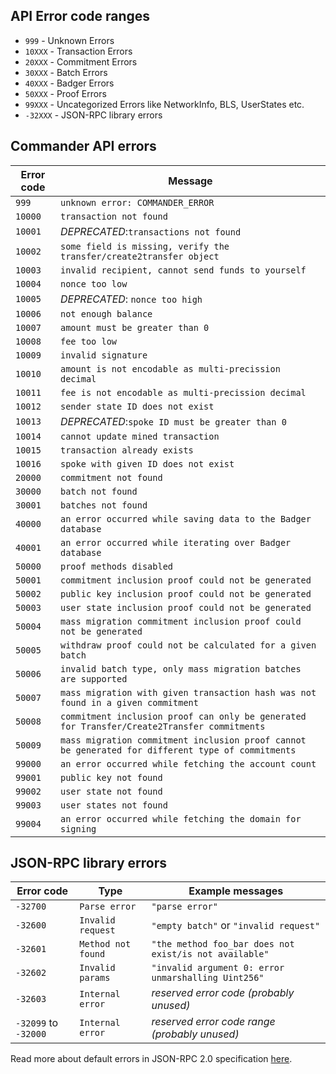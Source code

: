 ## API Error code ranges

- `999` - Unknown Errors
- `10XXX` - Transaction Errors
- `20XXX` - Commitment Errors
- `30XXX` - Batch Errors
- `40XXX` - Badger Errors
- `50XXX` - Proof Errors
- `99XXX` - Uncategorized Errors like NetworkInfo, BLS, UserStates etc.
- `-32XXX` - JSON-RPC library errors

## Commander API errors

| Error code | Message                                                                                                   |
|------------|-----------------------------------------------------------------------------------------------------------|
| `999`      | `unknown error: COMMANDER_ERROR`                                                                          |
| `10000`    | `transaction not found`                                                                                   |
| `10001`    | _DEPRECATED_:`transactions not found`                                                                     |
| `10002`    | `some field is missing, verify the transfer/create2transfer object`                                       |
| `10003`    | `invalid recipient, cannot send funds to yourself`                                                        |
| `10004`    | `nonce too low`                                                                                           |
| `10005`    | _DEPRECATED_: `nonce too high`                                                                            |
| `10006`    | `not enough balance`                                                                                      |
| `10007`    | `amount must be greater than 0`                                                                           |
| `10008`    | `fee too low`                                                                                             |
| `10009`    | `invalid signature`                                                                                       |
| `10010`    | `amount is not encodable as multi-precission decimal`                                                     |
| `10011`    | `fee is not encodable as multi-precission decimal`                                                        |
| `10012`    | `sender state ID does not exist`                                                                          |
| `10013`    | _DEPRECATED_:`spoke ID must be greater than 0`                                                            |
| `10014`    | `cannot update mined transaction`                                                                         |
| `10015`    | `transaction already exists`                                                                              |
| `10016`    | `spoke with given ID does not exist`                                                                      |
| `20000`    | `commitment not found`                                                                                    |
| `30000`    | `batch not found`                                                                                         |
| `30001`    | `batches not found`                                                                                       |
| `40000`    | `an error occurred while saving data to the Badger database`                                              |
| `40001`    | `an error occurred while iterating over Badger database`                                                  |
| `50000`    | `proof methods disabled`                                                                                  |
| `50001`    | `commitment inclusion proof could not be generated`                                                       |
| `50002`    | `public key inclusion proof could not be generated`                                                       |
| `50003`    | `user state inclusion proof could not be generated`                                                       |
| `50004`    | `mass migration commitment inclusion proof could not be generated`                                        |
| `50005`    | `withdraw proof could not be calculated for a given batch`                                                |
| `50006`    | `invalid batch type, only mass migration batches are supported`                                           |
| `50007`    | `mass migration with given transaction hash was not found in a given commitment`                          |
| `50008`    | `commitment inclusion proof can only be generated for Transfer/Create2Transfer commitments`               |
| `50009`    | `mass migration commitment inclusion proof cannot be generated for different type of commitments`         |
| `99000`    | `an error occurred while fetching the account count`                                                      |
| `99001`    | `public key not found`                                                                                    |
| `99002`    | `user state not found`                                                                                    |
| `99003`    | `user states not found`                                                                                   |
| `99004`    | `an error occurred while fetching the domain for signing`                                                 |

## JSON-RPC library errors

| Error code           | Type               | Example messages                                       |
|----------------------|--------------------|--------------------------------------------------------|
| `-32700`             | `Parse error`      | `"parse error"`                                        |
| `-32600`             | `Invalid request`  | `"empty batch"` or `"invalid request"`                 |
| `-32601`             | `Method not found` | `"the method foo_bar does not exist/is not available"` |
| `-32602`             | `Invalid params`   | `"invalid argument 0: error unmarshalling Uint256"`    |
| `-32603`             | `Internal error`   | *reserved error code (probably unused)*                |
| `-32099` to `-32000` | `Internal error`   | *reserved error code range (probably unused)*          |

Read more about default errors in JSON-RPC 2.0 specification [here](https://www.jsonrpc.org/specification).
